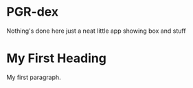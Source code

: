 # PGR-dex
Nothing's done here
just a neat little app showing box and stuff

<!DOCTYPE html>
<html>
<head>
<title>Page Title</title>
</head>
<body>

<h1>My First Heading</h1>
<p>My first paragraph.</p>
<style>
div {
  background-image: url('(backdrop/backdrop1.png');
}
</style>
</body>
</html>
